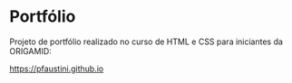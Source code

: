 # Portfólio

Projeto de portfólio realizado no curso de HTML e CSS para iniciantes da ORIGAMID:

https://pfaustini.github.io
